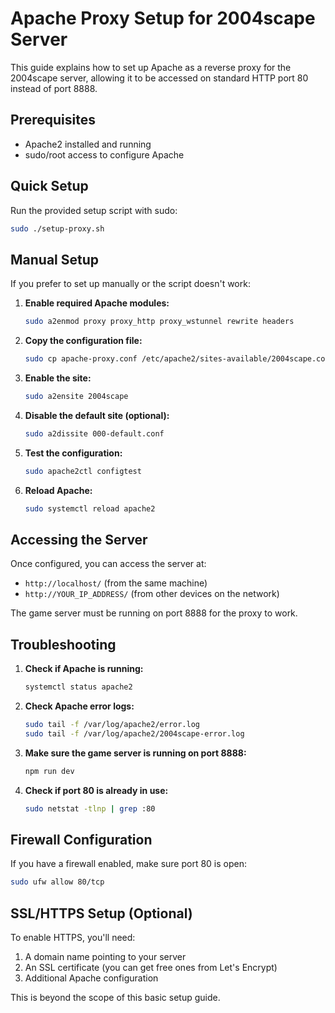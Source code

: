 # Apache Proxy Setup for 2004scape Server

This guide explains how to set up Apache as a reverse proxy for the 2004scape server, allowing it to be accessed on standard HTTP port 80 instead of port 8888.

## Prerequisites

- Apache2 installed and running
- sudo/root access to configure Apache

## Quick Setup

Run the provided setup script with sudo:

```bash
sudo ./setup-proxy.sh
```

## Manual Setup

If you prefer to set up manually or the script doesn't work:

1. **Enable required Apache modules:**
   ```bash
   sudo a2enmod proxy proxy_http proxy_wstunnel rewrite headers
   ```

2. **Copy the configuration file:**
   ```bash
   sudo cp apache-proxy.conf /etc/apache2/sites-available/2004scape.conf
   ```

3. **Enable the site:**
   ```bash
   sudo a2ensite 2004scape
   ```

4. **Disable the default site (optional):**
   ```bash
   sudo a2dissite 000-default.conf
   ```

5. **Test the configuration:**
   ```bash
   sudo apache2ctl configtest
   ```

6. **Reload Apache:**
   ```bash
   sudo systemctl reload apache2
   ```

## Accessing the Server

Once configured, you can access the server at:
- `http://localhost/` (from the same machine)
- `http://YOUR_IP_ADDRESS/` (from other devices on the network)

The game server must be running on port 8888 for the proxy to work.

## Troubleshooting

1. **Check if Apache is running:**
   ```bash
   systemctl status apache2
   ```

2. **Check Apache error logs:**
   ```bash
   sudo tail -f /var/log/apache2/error.log
   sudo tail -f /var/log/apache2/2004scape-error.log
   ```

3. **Make sure the game server is running on port 8888:**
   ```bash
   npm run dev
   ```

4. **Check if port 80 is already in use:**
   ```bash
   sudo netstat -tlnp | grep :80
   ```

## Firewall Configuration

If you have a firewall enabled, make sure port 80 is open:

```bash
sudo ufw allow 80/tcp
```

## SSL/HTTPS Setup (Optional)

To enable HTTPS, you'll need:
1. A domain name pointing to your server
2. An SSL certificate (you can get free ones from Let's Encrypt)
3. Additional Apache configuration

This is beyond the scope of this basic setup guide.